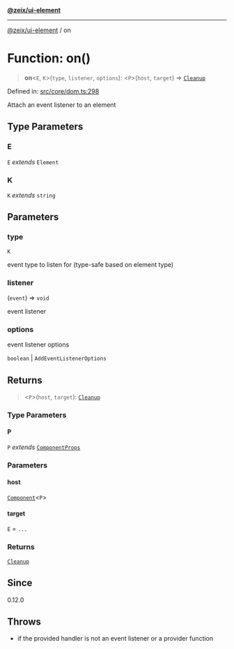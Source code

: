 [**@zeix/ui-element**](../README.md)

***

[@zeix/ui-element](../globals.md) / on

# Function: on()

> **on**\<`E`, `K`\>(`type`, `listener`, `options`): \<`P`\>(`host`, `target`) => [`Cleanup`](../type-aliases/Cleanup.md)

Defined in: [src/core/dom.ts:298](https://github.com/zeixcom/ui-element/blob/fbfc14f2b364007b204dfef842cb4c272bdfad41/src/core/dom.ts#L298)

Attach an event listener to an element

## Type Parameters

### E

`E` *extends* `Element`

### K

`K` *extends* `string`

## Parameters

### type

`K`

event type to listen for (type-safe based on element type)

### listener

(`event`) => `void`

event listener

### options

event listener options

`boolean` | `AddEventListenerOptions`

## Returns

> \<`P`\>(`host`, `target`): [`Cleanup`](../type-aliases/Cleanup.md)

### Type Parameters

#### P

`P` *extends* [`ComponentProps`](../type-aliases/ComponentProps.md)

### Parameters

#### host

[`Component`](../type-aliases/Component.md)\<`P`\>

#### target

`E` = `...`

### Returns

[`Cleanup`](../type-aliases/Cleanup.md)

## Since

0.12.0

## Throws

- if the provided handler is not an event listener or a provider function
